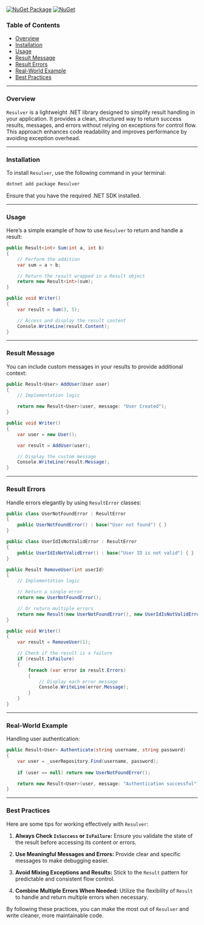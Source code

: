 [![NuGet Package](https://img.shields.io/nuget/v/Resulver)](https://www.nuget.org/packages/Resulver/)
[![NuGet](https://img.shields.io/nuget/dt/Resulver)](https://www.nuget.org/packages/Resulver)

### Table of Contents

- [Overview](#overview)
- [Installation](#installation)
- [Usage](#usage)
- [Result Message](#result-message)
- [Result Errors](#result-errors)
- [Real-World Example](#real-world-example)
- [Best Practices](#best-practices)

---

### Overview

`Resulver` is a lightweight .NET library designed to simplify result handling in your application. It provides a clean,
structured way to return success results, messages, and errors without relying on exceptions for control flow. This
approach enhances code readability and improves performance by avoiding exception overhead.

---

### Installation

To install `Resulver`, use the following command in your terminal:

```bash
dotnet add package Resulver
```

Ensure that you have the required .NET SDK installed.

---

### Usage

Here’s a simple example of how to use `Resulver` to return and handle a result:

```csharp
public Result<int> Sum(int a, int b)
{
    // Perform the addition
    var sum = a + b;

    // Return the result wrapped in a Result object
    return new Result<int>(sum);
}

public void Writer()
{
    var result = Sum(3, 5);

    // Access and display the result content
    Console.WriteLine(result.Content);
}
```

---

### Result Message

You can include custom messages in your results to provide additional context:

```csharp
public Result<User> AddUser(User user)
{
    // Implementation logic

    return new Result<User>(user, message: "User Created");
}

public void Writer()
{
    var user = new User();

    var result = AddUser(user);

    // Display the custom message
    Console.WriteLine(result.Message);
}
```

---

### Result Errors

Handle errors elegantly by using `ResultError` classes:

```csharp
public class UserNotFoundError : ResultError
{
    public UserNotFoundError() : base("User not found") { }
}

public class UserIdIsNotValidError : ResultError
{
    public UserIdIsNotValidError() : base("User ID is not valid") { }
}

public Result RemoveUser(int userId)
{
    // Implementation logic

    // Return a single error
    return new UserNotFoundError();

    // Or return multiple errors
    return new Result(new UserNotFoundError(), new UserIdIsNotValidError());
}

public void Writer()
{
    var result = RemoveUser(1);

    // Check if the result is a failure
    if (result.IsFailure)
    {
        foreach (var error in result.Errors)
        {
            // Display each error message
            Console.WriteLine(error.Message);
        }
    }
}
```

---

### Real-World Example

Handling user authentication:

```csharp
public Result<User> Authenticate(string username, string password)
{
    var user = _userRepository.Find(username, password);
    
    if (user == null) return new UserNotFoundError();

    return new Result<User>(user, message: "Authentication successful");
}
```

---

### Best Practices

Here are some tips for working effectively with `Resulver`:

1. **Always Check `IsSuccess` or `IsFailure`:**
   Ensure you validate the state of the result before accessing its content or errors.

2. **Use Meaningful Messages and Errors:**
   Provide clear and specific messages to make debugging easier.

3. **Avoid Mixing Exceptions and Results:**
   Stick to the `Result` pattern for predictable and consistent flow control.

4. **Combine Multiple Errors When Needed:**
   Utilize the flexibility of `Result` to handle and return multiple errors when necessary.

By following these practices, you can make the most out of `Resulver` and write cleaner, more maintainable code.

